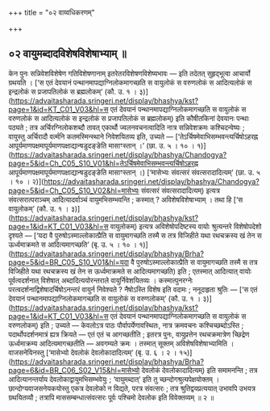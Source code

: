+++
title = "०२ वाय्वधिकरणम्"

+++

## ०२ वायुमब्दादविशेषविशेषाभ्याम् ॥

केन पुनः सन्निवेशविशेषेण गतिविशेषणानाम् इतरेतरविशेषणविशेष्यभावः — इति तदेतत् सुहृद्भूत्वा आचार्यो ग्रथयति । [‘स एतं देवयानं पन्थानमापद्याग्निलोकमागच्छति स वायुलोकं स वरुणलोकं स आदित्यलोकं स इन्द्रलोकं स प्रजापतिलोकं स ब्रह्मलोकम्’ (कौ. उ. १ । ३)](https://advaitasharada.sringeri.net/display/bhashya/kst?page=1&id=KT_C01_V03&hl=स एतं देवयानं पन्थानमापद्याग्निलोकमागच्छति स वायुलोकं स वरुणलोकं स आदित्यलोकं स इन्द्रलोकं स प्रजापतिलोकं स ब्रह्मलोकम्) इति कौषीतकिनां देवयानः पन्थाः पठ्यते ; तत्र अर्चिरग्निलोकशब्दौ तावत् एकार्थौ ज्वलनवचनत्वादिति नात्र सन्निवेशक्रमः कश्चिदन्वेष्यः ; वायुस्तु अर्चिरादौ वर्त्मनि कतमस्मिन्स्थाने निवेशयितव्य इति, उच्यते — [‘तेऽर्चिषमेवाभिसम्भवन्त्यर्चिषोऽहरह्न आपूर्यमाणपक्षमापूर्यमाणपक्षाद्यान्षडुदङ्ङेति मासाꣳस्तान् ।’ (छा. उ. ५ । १० । १)](https://advaitasharada.sringeri.net/display/bhashya/Chandogya?page=5&id=Ch_C05_S10_V01&hl=तेऽर्चिषमेवाभिसम्भवन्त्यर्चिषोऽहरह्न आपूर्यमाणपक्षमापूर्यमाणपक्षाद्यान्षडुदङ्ङेति मासाꣳस्तान् ।) [‘मासेभ्यः संवत्सरं संवत्सरादादित्यम्’ (छा. उ. ५ । १० । २)](https://advaitasharada.sringeri.net/display/bhashya/Chandogya?page=5&id=Ch_C05_S10_V02&hl=मासेभ्यः संवत्सरं संवत्सरादादित्यम्) इत्यत्र संवत्सरात्पराञ्चम् आदित्यादर्वाञ्चं वायुमभिसम्भवन्ति ; कस्मात् ? अविशेषविशेषाभ्याम् । तथा हि [‘स वायुलोकम्’ (कौ. उ. १ । ३)](https://advaitasharada.sringeri.net/display/bhashya/kst?page=1&id=KT_C01_V03&hl=स वायुलोकम्) इत्यत्र अविशेषोपदिष्टस्य वायोः श्रुत्यन्तरे विशेषोपदेशो दृश्यते — [‘यदा वै पुरुषोऽस्माल्लोकात्प्रैति स वायुमागच्छति तस्मै स तत्र विजिहीते यथा रथचक्रस्य खं तेन स ऊर्ध्वमाक्रमते स आदित्यमागच्छति’ (बृ. उ. ५ । १० । १)](https://advaitasharada.sringeri.net/display/bhashya/Brha?page=5&id=BR_C05_S10_V01&hl=यदा वै पुरुषोऽस्माल्लोकात्प्रैति स वायुमागच्छति तस्मै स तत्र विजिहीते यथा रथचक्रस्य खं तेन स ऊर्ध्वमाक्रमते स आदित्यमागच्छति) इति ; एतस्मात् आदित्यात् वायोः पूर्वत्वदर्शनात् विशेषात् अब्दादित्ययोरन्तराले वायुर्निवेशयितव्यः । कस्मात्पुनरग्नेः परत्वदर्शनाद्विशेषादर्चिषोऽनन्तरं वायुर्न निवेश्यते ? नैषोऽस्ति विशेष इति वदामः ; ननूदाहृता श्रुतिः — [‘स एतं देवयानं पन्थानमापद्याग्निलोकमागच्छति स वायुलोकं स वरुणलोकम्’ (कौ. उ. १ । ३)](https://advaitasharada.sringeri.net/display/bhashya/kst?page=1&id=KT_C01_V03&hl=स एतं देवयानं पन्थानमापद्याग्निलोकमागच्छति स वायुलोकं स वरुणलोकम्) इति ; उच्यते — केवलोऽत्र पाठः पौर्वापर्येणावस्थितः, नात्र क्रमवचनः कश्चिच्छब्दोऽस्ति ; पदार्थोपदर्शनमात्रं ह्यत्र क्रियते — एतं एतं च आगच्छतीति ; इतरत्र पुनः, वायुप्रत्तेन रथचक्रमात्रेण च्छिद्रेण ऊर्ध्वमाक्रम्य आदित्यमागच्छतीति — अवगम्यते क्रमः । तस्मात् सूक्तम् अविशेषविशेषाभ्यामिति । वाजसनेयिनस्तु [‘मासेभ्यो देवलोकं देवलोकादादित्यम्’ (बृ. उ. ६ । २ । १५)](https://advaitasharada.sringeri.net/display/bhashya/Brha?page=6&id=BR_C06_S02_V15&hl=मासेभ्यो देवलोकं देवलोकादादित्यम्) इति समामनन्ति ; तत्र आदित्यानन्तर्याय देवलोकाद्वायुमभिसम्भवेयुः ; ‘वायुमब्दात्’ इति तु च्छन्दोगश्रुत्यपेक्षयोक्तम् । छान्दोग्यवाजसनेयकयोस्तु एकत्र देवलोको न विद्यते, परत्र संवत्सरः ; तत्र श्रुतिद्वयप्रत्ययात् उभावपि उभयत्र ग्रथयितव्यौ ; तत्रापि माससम्बन्धात्संवत्सरः पूर्वः पश्चिमो देवलोक इति विवेक्तव्यम् ॥ २ ॥
